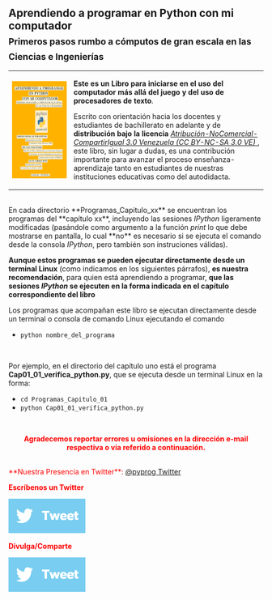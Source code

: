 <p style="text-align: center;"><h2> Aprendiendo a programar en Python con mi computador <br> <sub> Primeros pasos rumbo a c&oacute;mputos de gran escala en las Ciencias e Ingenier&iacute;as</sub></h2></p>

 <table style="width:100%">
  <tr>
     <td>
         <a href="https://github.com/rojassergio/Aprendiendo-a-programar-en-Python-con-mi-computador/blob/master/AprenderPythonEnMiComputador.pdf" target="_blank">
      <img src="./img/portada.png" alt="" height="192" width="992" align="ABSMIDDLE" border="0">
</a>
     </td>
     <td>

**Este es un Libro para iniciarse en el uso del computador 
m&aacute;s all&aacute; del juego y del uso de procesadores de texto**.

Escrito con orientaci&oacute;n hacia los docentes y estudiantes de 
bachillerato en adelante y de **distribuci&oacute;n bajo la licencia**
<a href="http://creativecommons.org/licenses/by-nc-sa/3.0/ve/" target="_blank">
<em>Atribuci&oacute;n-NoComercial-CompartirIgual 3.0 Venezuela (CC BY-NC-SA 3.0 VE)</em> 
</a>, este libro, sin lugar a dudas, es una contribuci&oacute;n
importante para avanzar el proceso ense&ntilde;anza-aprendizaje tanto en estudiantes de nuestras
instituciones educativas como del autodidacta.
        </td>
  </tr>
</table>

<BR CLEAR=ALL>
En cada directorio **Programas_Capitulo_xx** se encuentran los programas del
**cap&iacute;tulo xx**, incluyendo las sesiones <em>IPython</em> 
ligeramente
modificadas (pas&aacute;ndole como argumento a la funci&oacute;n <em>print</em>
lo que debe mostrarse en pantalla, lo cual **no** es necesario 
si se ejecuta el comando desde la consola <em>IPython</em>, pero tambi&eacute;n
son instruciones v&aacute;lidas).

**Aunque estos programas se pueden ejecutar directamente desde un terminal
Linux** (como indicamos en los siguientes p&aacute;rrafos), **es nuestra
recomendaci&oacute;n**, para quien est&aacute; aprendiendo a programar,
 **que las sesiones <em>IPython</em> se ejecuten
en la forma indicada en el cap&iacute;tulo correspondiente del libro**

Los programas que acompa&ntilde;an este libro se ejecutan directamente
desde un terminal o consola de comando Linux ejecutando el comando
<br>
* `python nombre_del_programa`
<br>

Por ejemplo, en el directorio del cap&iacute;tulo uno est&aacute; el
programa **Cap01_01_verifica_python.py**, que se ejecuta desde un 
terminal Linux en la forma:
<br>
* `cd Programas_Capitulo_01`
* `python Cap01_01_verifica_python.py`
<br>

<p style="text-align: center;">
<font color=red><b> Agradecemos reportar errores u omisiones en 
                la direcci&oacute;n e-mail respectiva o v&iacute;a referido
a continuaci&oacute;n. </b>
</p>

<BR CLEAR=ALL>
**Nuestra Presencia en Twitter**: <a href="https://twitter.com/pyprog/" target="_blank">@pyprog Twitter</a>
<BR CLEAR=ALL>

 <table style="width:100%">
  <tr>

  **Escr&iacute;benos un Twitter**

<div class="ssba ssba-wrap"><div style="text-align:left"><a data-site="" class="ssba_twitter_share" href="http://twitter.com/share?url=&amp;text=@pyprog+"  target="_blank" ><img src="./img/twitter_image.png" title="Twitter" class="ssba ssba-img" alt="Tweet about this on Twitter" /></a>
                        </div>
  </tr>
  <tr>

  **Divulga/Comparte**

<div class="ssba ssba-wrap"><div style="text-align:left"><a data-site="" class="ssba_twitter_share" href="http://twitter.com/share?url=https://github.com/rojassergio/Aprendiendo-a-programar-en-Python-con-mi-computador/&amp;text=Programando en Python+"  target="_blank" ><img src="./img/twitter_image.png" title="Twitter" class="ssba ssba-img" alt="Tweet about this on Twitter" /></a>
                        </div>
  </tr>
</table>
